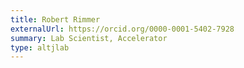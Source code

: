 ```yaml
---
title: Robert Rimmer
externalUrl: https://orcid.org/0000-0001-5402-7928
summary: Lab Scientist, Accelerator
type: altjlab
---
```

